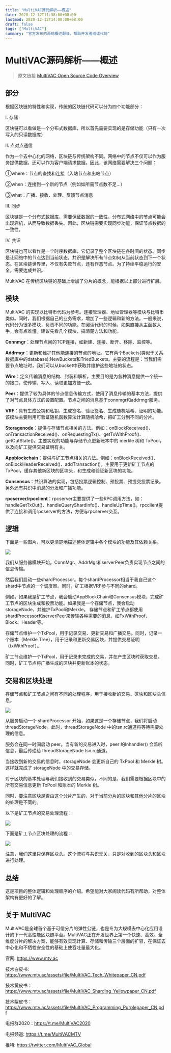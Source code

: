```yaml
---
title: "MultiVAC源码解析——概述"
date: 2020-12-12T11:38:00+08:00
lastmod: 2020-12-12T14:00:00+08:00
draft: false
tags: ["MultiVAC"]
summary: "官方发布的源码概述翻译，帮助开发者阅读代码"
---
```


# MultiVAC源码解析——概述

> 原文链接 [MultiVAC Open Source Code Overview](https://multivac-global.medium.com/multivac-open-source-code-overview-7977ae18905c)

## 部分

根据区块链的特性和实现，传统的区块链代码可以分为四个功能部分：

Ⅰ. 存储

区块链可以看做是一个分布式数据库，所以首先需要实现的是存储功能（只有一次写入的只读数据库）

Ⅱ. 点对点通信

作为一个去中心化的网络，区块链与传统架构不同。网络中的节点不仅可以作为服务提供数据，还可以作为客户端请求数据。因此，该网络需要解决三个问题：

①where：节点的查找和连接（入站节点和出站节点）

②when：连接到一个新的节点（例如如所需节点数不足...）

③what：广播、接收、处理、反馈节点消息

Ⅲ. 同步

区块链是一个分布式数据库，需要保证数据的一致性。分布式网络中的节点可能会出现宕机，从而导致数据丢失。因此，区块链需要实现同步功能，保证节点数据的一致性。

Ⅳ. 共识

区块链也可以看作是一个时序数据库，它记录了整个区块链在各时间的状态。同步是让网络中的节点达到当前状态，共识是解决所有节点如何从当前状态到下一个状态。在区块链世界里，不仅有失败节点，还有作恶节点。为了持续平稳运行的安全，需要达成共识。

MultiVAC 在传统区块链的基础上增加了分片的概念，能根据以上部分进行扩展。

## 模块

MultiVAC 的实现以比特币代码为参考。连接管理器、地址管理器等模块与比特币类似。同时，我们根据自己的业务需求，增加了一些逻辑和新的方法。一般来说，代码分为很多模块，负责不同的功能。在阅读代码的时候，如果直接从主函数入手，会有点难懂。建议先看几个模块，搞清楚方法和功能。

**Connmgr**：处理节点间的TCP连接，如新建、连接、断开、移除、监控等。

**Addrmgr**：更新和维护其他能连接的节点的地址。它有两个Buckets(类似于关系数据库中的database):NewBuckets和TriedBuckets。主要的流程是：当我们需要节点地址时，我们可以从bucket中获取并维护这些地址的状态。

**Wire**：定义传输消息的结构、封装和解析。主要目的是为各种消息提供一个统一的接口，使传输、写入、读取更加方便一致。

**Peer**：提供了较为具体的节点信息传输方式，使用了消息传输的基本方法，提供了对节点具体方式的设置配置。节点之间的消息基于connmgr和addrmgr服务。

**VRF**：具有生成公钥和私钥、生成签名、验证签名、生成随机哈希、证明的功能。该模块主要利用可验证随机函数算法计算随机哈希，把矿工分到不同的分片。

**Storagenode**：提供与存储节点相关的方法。例如：onBlockReceived()、onTransactionReceived()、onRequestingTx()、getTxWithProof()、getOutState()。主要实现的功能与存储节点更新账本中的 merkle 树和 TxPool，以及向矿工提供交易证明有关。

**Appblockchain**：提供与矿工节点相关的方法。例如：onBlockReceived()、onBlockHeaderReceived()、addTransaction()。主要用于更新矿工节点的TxPool，缓存其他新区块的区块头，和生成和验证新区块的功能。

**Consensus**：共识算法的实现，包括投票逻辑控制、预投票、预提交投票记录。另外还有共识中消息的分发和广播功能。

**rpcserver/rpcclient**：rpcserver主要提供了一些RPC调用方法，如：handleGetTxOut()、handleQueryShardInfo()、handleUpTime()。rpcclient提供了连接和调用rpcserver的方法，方便与rpcserver交互。

## 逻辑

下面是一些图片，可以更清楚地描述整体逻辑中各个模块的功能及其依赖关系。

![](logic.png)

我们从服务器模块开始。ConnMgr、AddrMgr和serverPeer负责实现节点之间的信息传输。

然后我们启动一些shardProcessor。每个shardProcessor相当于我自己这个shard中节点的一个调度器。同时，矿工根据VRF参与不同的shard。

例如，如果我是矿工节点，我会启动AppBlockChain和Consensus模块，完成矿工节点的区块生成和投票功能。如果我是一个存储节点，我会启动storageNode，并维护TxPool和Merkle。
存储节点和矿工节点都使用shardProcessor和serverPeer来传输各种需要的消息，如TxWithProof、Block、Header等。

存储节点维护一个TxPool，用于记录交易、更新交易和广播交易。同时，记录一个账本（Merkle Tree），用于记录和更新交易区块，并提供交易证明（txWithProof）。

矿工节点维护一个TxPool，用于记录未完成的交易，并在产生区块时获取交易。同时，矿工节点将广播生成的区块并更新账本的状态。

## 交易和区块处理

存储节点和矿工节点之间有不同的处理程序，用于接收新的交易、区块和区块头信息。

![](storageNode.png)

从服务启动一个 shardProcessor 开始，如果这是一个存储节点，我们将启动 threadStorageNode。此时，threadStorageNode 中的tsn.rc通道将等待需要处理的信息。

服务会在同一时间启动 peer。当有新的交易进入时，peer 的Inhandler() 会监听信息，最后传递给 threadStorageNode tsn.rc通道。

当接收到新的交易的信息时，storageNode 会更新自己的 TxPool 和 Merkle 树。这样就完成了 storageNode 中的交易存储。

对于区块的基本处理与我们接收到的交易类似，不同的是，我们需要根据区块中的所有交易信息更新 TxPool 和账本的 Merkle 树。

同时，要注意区块是否由这个分片产生的，对于当前分片的区块和其他分片的区块的处理是不同的。

以下是矿工节点的交易处理流程：

![](miner_transaction.png)

下面是矿工节点区块处理的流程：

![](miner_block.png)

注意，我们这里只保存区块头。这个流程与共识无关，只是对收到的区块头和区块进行处理。

## 总结

这是项目的整体逻辑和处理顺序的介绍。希望能对大家阅读代码有所帮助，对整体架构有更好的了解。

## 关于 MultiVAC

MultiVAC是全球首个基于可信分片的弹性公链，也是专为大规模去中心化应用设计的下一代高性能区块链平台。MultiVAC正在开发世界上第一个快速、高效、全维度分片的解决方案，能够有效实现计算、存储和传输三个层面的扩容，在保证去中心化和不牺牲安全性的基础上使吞吐量最大化。

官网: https://www.mtv.ac

技术白皮书: https://www.mtv.ac/assets/file/MultiVAC_Tech_Whitepaper_CN.pdf

技术黄皮书：https://www.mtv.ac/assets/file/MultiVAC_Sharding_Yellowpaper_CN.pdf

技术紫皮书：https://www.mtv.ac/assets/file/MultiVAC_Programming_Purplepaper_CN.pdf

电报群2020：https://t.me/MultiVAC2020

电报频道: https://t.me/MultiVACMTV

推特: https://twitter.com/MultiVAC_Global